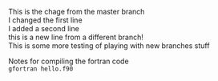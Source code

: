 This is the chage from the master branch  
I changed the first line   
I added a second line  
this is a new line from a different branch!  
This is some more testing of playing with new branches
stuff

Notes for compiling the fortran code  
```gfortran hello.f90```
